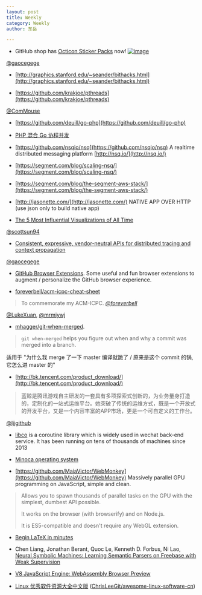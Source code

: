 ```yaml
---
layout: post
title: Weekly
category: Weekly
author: 东岳

---
```


- GitHub shop has [Octicon Sticker Packs](https://github.myshopify.com/products/octicon-sticker-packs) now!
[![image](https://cloud.githubusercontent.com/assets/4508882/19741197/5a5117b2-9bf2-11e6-9374-1b454074b68c.png)](https://github.myshopify.com/)

[@gaocegege](https://github.com/gaocegege)

- [http://graphics.stanford.edu/~seander/bithacks.html](http://graphics.stanford.edu/~seander/bithacks.html)

- [https://github.com/krakjoe/pthreads](https://github.com/krakjoe/pthreads)

[@ComMouse](https://github.com/ComMouse)

- [https://github.com/deuill/go-php](https://github.com/deuill/go-php)

- [PHP 混合 Go 协程并发](https://segmentfault.com/a/1190000007299367)

- [https://github.com/nsqio/nsq](https://github.com/nsqio/nsq) A realtime distributed messaging platform [http://nsq.io/](http://nsq.io/)

- [https://segment.com/blog/scaling-nsq/](https://segment.com/blog/scaling-nsq/)

- [https://segment.com/blog/the-segment-aws-stack/](https://segment.com/blog/the-segment-aws-stack/)

- [http://jasonette.com/](http://jasonette.com/) NATIVE APP OVER HTTP  (use json only to build native app)

- [The 5 Most Influential Visualizations of All Time](https://vimeo.com/62299097)

[@scottsun94](https://github.com/scottsun94)

- [Consistent, expressive, vendor-neutral APIs for distributed tracing and context propagation](https://github.com/opentracing)

[@gaocegege](https://github.com/gaocegege)

- [GitHub Browser Extensions](https://github.com/showcases/github-browser-extensions). Some useful and fun browser extensions to augment / personalize the GitHub browser experience.

- [foreverbell/acm-icpc-cheat-sheet](https://github.com/foreverbell/acm-icpc-cheat-sheet)

> To commemorate my ACM-ICPC. _[@foreverbell](https://github.com/foreverbell)_

[@LukeXuan](https://github.com/LukeXuan), [@mrmiywj](https://github.com/mrmiywj)

- [mhagger/git-when-merged](https://github.com/mhagger/git-when-merged).

> `git when-merged` helps you figure out when and why a commit was merged into a branch.

适用于 "为什么我 merge 了一下 master 编译就跪了 / 原来是这个 commit 的锅, 它怎么进 master 的"

- [http://bk.tencent.com/product_download/](http://bk.tencent.com/product_download/)

> 蓝鲸是腾讯游戏自主研发的一套具有多项探索式创新的，为业务量身打造的，定制化的一站式运维平台。她突破了传统的运维方式，既是一个开放式的开发平台，又是一个内容丰富的APP市场，更是一个可自定义的工作台。

[@ljjgithub](https://github.com/ljjgithub)

- [libco](https://github.com/Tencent/libco) is a coroutine library which is widely used in wechat back-end service. It has been running on tens of thousands of machines since 2013

- [Minoca operating system](https://github.com/minoca/os)

- [https://github.com/MaiaVictor/WebMonkey](https://github.com/MaiaVictor/WebMonkey) Massively parallel GPU programming on JavaScript, simple and clean.

> Allows you to spawn thousands of parallel tasks on the GPU with the simplest, dumbest API possible.
>
> It works on the browser (with browserify) and on Node.js.
>
> It is ES5-compatible and doesn't require any WebGL extension.

- [Begin LaTeX in minutes](https://github.com/VoLuong/Begin-Latex-in-minutes)

- Chen Liang, Jonathan Berant, Quoc Le, Kenneth D. Forbus, Ni Lao, [Neural Symbolic Machines: Learning Semantic Parsers on Freebase with Weak Supervision](https://arxiv.org/abs/1611.00020)

- [V8 JavaScript Engine: WebAssembly Browser Preview](http://v8project.blogspot.hk/2016/10/webassembly-browser-preview.html)

- [Linux 优秀软件资源大全中文版](https://chrisleegit.gitbooks.io/awesome-linux-software-cn/content/) ([ChrisLeeGit/awesome-linux-software-cn](https://github.com/ChrisLeeGit/awesome-linux-software-cn))
